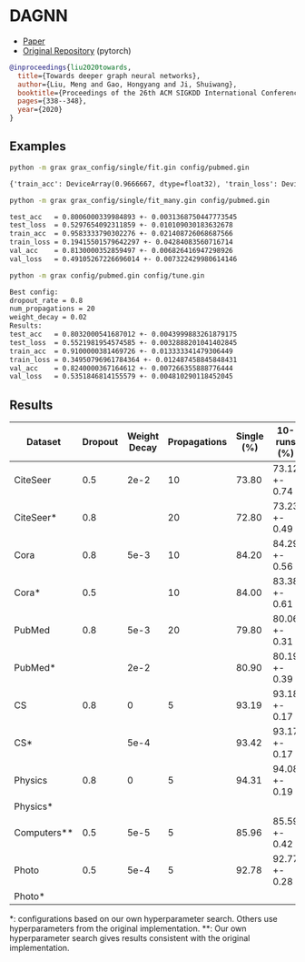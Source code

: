 # DAGNN

- [Paper](https://arxiv.org/abs/2007.09296)
- [Original Repository](https://github.com/mengliu1998/DeeperGNN) (pytorch)

```bibtex
@inproceedings{liu2020towards,
  title={Towards deeper graph neural networks},
  author={Liu, Meng and Gao, Hongyang and Ji, Shuiwang},
  booktitle={Proceedings of the 26th ACM SIGKDD International Conference on Knowledge Discovery \& Data Mining},
  pages={338--348},
  year={2020}
}
```

## Examples

```bash
python -m grax grax_config/single/fit.gin config/pubmed.gin
```

```txt
{'train_acc': DeviceArray(0.9666667, dtype=float32), 'train_loss': DeviceArray(0.16117008, dtype=float32), 'val_acc': DeviceArray(0.804, dtype=float32), 'val_loss': DeviceArray(0.4904326, dtype=float32), 'test_acc': DeviceArray(0.79800004, dtype=float32), 'test_loss': DeviceArray(0.53227234, dtype=float32)}
```

```bash
python -m grax grax_config/single/fit_many.gin config/pubmed.gin
```

```txt
test_acc   = 0.8006000339984893 +- 0.0031368750447773545
test_loss  = 0.5297654092311859 +- 0.010109030183632678
train_acc  = 0.9583333790302276 +- 0.021408726068687566
train_loss = 0.19415501579642297 +- 0.04284083560716714
val_acc    = 0.8130000352859497 +- 0.006826416947298926
val_loss   = 0.49105267226696014 +- 0.007322429980614146
```

```bash
python -m grax config/pubmed.gin config/tune.gin
```

```txt
Best config:
dropout_rate = 0.8
num_propagations = 20
weight_decay = 0.02
Results:
test_acc   = 0.8032000541687012 +- 0.0043999883261879175
test_loss  = 0.5521981954574585 +- 0.0032888201041402845
train_acc  = 0.9100000381469726 +- 0.013333341479306449
train_loss = 0.34950796961784364 +- 0.012487458845848431
val_acc    = 0.8240000367164612 +- 0.007266355888776444
val_loss   = 0.5351846814155579 +- 0.004810290118452045
```

## Results

|Dataset    |Dropout|Weight Decay|Propagations|Single (%)|10-runs (%)  |Reported (%)|
|-----------|-------|------------|------------|----------|-------------|------------|
|CiteSeer   |    0.5|        2e-2|          10|     73.80|73.12 +- 0.74| 73.3 +- 0.6|
|CiteSeer*  |    0.8|            |          20|     72.80|73.23 +- 0.49|            |
|Cora       |    0.8|        5e-3|          10|     84.20|84.29 +- 0.56| 84.4 +- 0.5|
|Cora*      |    0.5|            |          10|     84.00|83.38 +- 0.61|            |
|PubMed     |    0.8|        5e-3|          20|     79.80|80.06 +- 0.31| 80.5 +- 0.5|
|PubMed*    |       |        2e-2|            |     80.90|80.19 +- 0.39|            |
|CS         |    0.8|           0|           5|     93.19|93.18 +- 0.17| 92.8 +- 0.9|
|CS*        |       |        5e-4|            |     93.42|93.17 +- 0.17|            |
|Physics    |    0.8|           0|           5|     94.31|94.08 +- 0.19| 94.0 +- 0.6|
|Physics*   |       |            |            |          |             |            |
|Computers**|    0.5|        5e-5|           5|     85.96|85.59 +- 0.42| 84.5 +- 1.2|
|Photo      |    0.5|        5e-4|           5|     92.78|92.77 +- 0.28| 92.0 +- 0.8|
|Photo*     |       |            |            |          |             |            |

*: configurations based on our own hyperparameter search. Others use hyperparameters from the original implementation.
**: Our own hyperparameter search gives results consistent with the original implementation.
